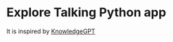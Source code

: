 # Explore Talking Python app

It is inspired by [KnowledgeGPT](https://knowledgegpt.streamlit.app/)
